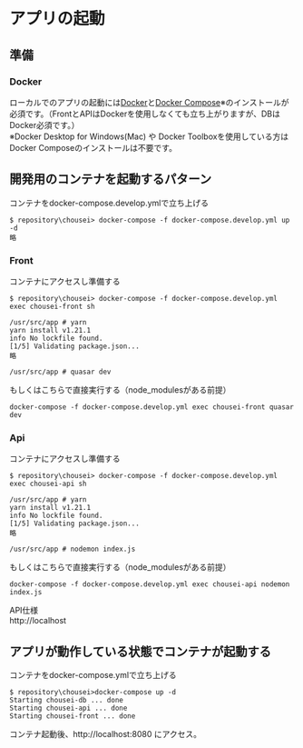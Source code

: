 # アプリの起動
## 準備
### Docker
ローカルでのアプリの起動には[Docker](https://ops.jig-saw.com/tech-cate/docker-for-windows-install)と[Docker Compose](https://docs.docker.com/compose/install/)※のインストールが必須です。（FrontとAPIはDockerを使用しなくても立ち上がりますが、DBはDocker必須です。）  
※Docker Desktop for Windows(Mac) や Docker Toolboxを使用している方はDocker Composeのインストールは不要です。

## 開発用のコンテナを起動するパターン
コンテナをdocker-compose.develop.ymlで立ち上げる
```
$ repository\chousei> docker-compose -f docker-compose.develop.yml up -d  
略
```
### Front
コンテナにアクセスし準備する
```
$ repository\chousei> docker-compose -f docker-compose.develop.yml exec chousei-front sh

/usr/src/app # yarn
yarn install v1.21.1
info No lockfile found.
[1/5] Validating package.json...
略

/usr/src/app # quasar dev
```
もしくはこちらで直接実行する（node_modulesがある前提）
```
docker-compose -f docker-compose.develop.yml exec chousei-front quasar dev
```
### Api
コンテナにアクセスし準備する
```
$ repository\chousei> docker-compose -f docker-compose.develop.yml exec chousei-api sh

/usr/src/app # yarn
yarn install v1.21.1
info No lockfile found.
[1/5] Validating package.json...
略

/usr/src/app # nodemon index.js
```
もしくはこちらで直接実行する（node_modulesがある前提）
```
docker-compose -f docker-compose.develop.yml exec chousei-api nodemon index.js
```
API仕様  
http://localhost

## アプリが動作している状態でコンテナが起動する
コンテナをdocker-compose.ymlで立ち上げる
```
$ repository\chousei>docker-compose up -d
Starting chousei-db ... done
Starting chousei-api ... done
Starting chousei-front ... done
```
コンテナ起動後、http://localhost:8080 にアクセス。